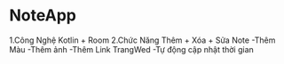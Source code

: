 # NoteApp
1.Công Nghệ Kotlin + Room
2.Chức Năng
Thêm + Xóa + Sửa Note
-Thêm Màu
-Thêm ảnh 
-Thêm Link TrangWed 
-Tự động cập nhật thời gian
